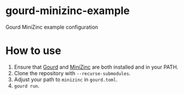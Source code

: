 # gourd-minizinc-example
Gourd MiniZinc example configuration


# How to use
1. Ensure that [Gourd](gourd.chla.cz) and [MiniZinc](https://www.minizinc.org) are both installed and in your PATH.
2. Clone the repository with `--recurse-submodules`.
3. Adjust your path to `minizinc` in `gourd.toml`.
4. `gourd run`.
